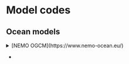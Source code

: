 # Model codes

## Ocean models

<details>
  <summary>[NEMO OGCM](https://www.nemo-ocean.eu/) </summary>
  
NEMO is a primitive equation model designed for performing oceanic general circulation simulations. It includes a sea ice component (SI3), a passive tracer component (TOP) 
interfaced with bio-geochemical models (PISCES) and other passive tracer models (CFC11, CO2, etc...). Adaptative mesh refinement is available in NEMO through the AGRIF package.

In MEOM, [Drakkar Configurations Manager (DCM)](https://github.com/meom-group/DCM) has been developped in order to ease the deployment of NEMO based configurations. DCM provides 
both an environment for code developpement and setup (DCMTOOLS) and an environment for production at runtime (RUNTOOLS). In addition, a series of bash scripts (dcm_toolkit) were
developped for helping the managment of simulations.

DCM is supporting historical NEMO versions (since NEMO 1.12). The actual version corresponds to NEMO 4.0.6 but branches for 4.0.7 and 4.2.0 are also operational.

</details>


- 
  
